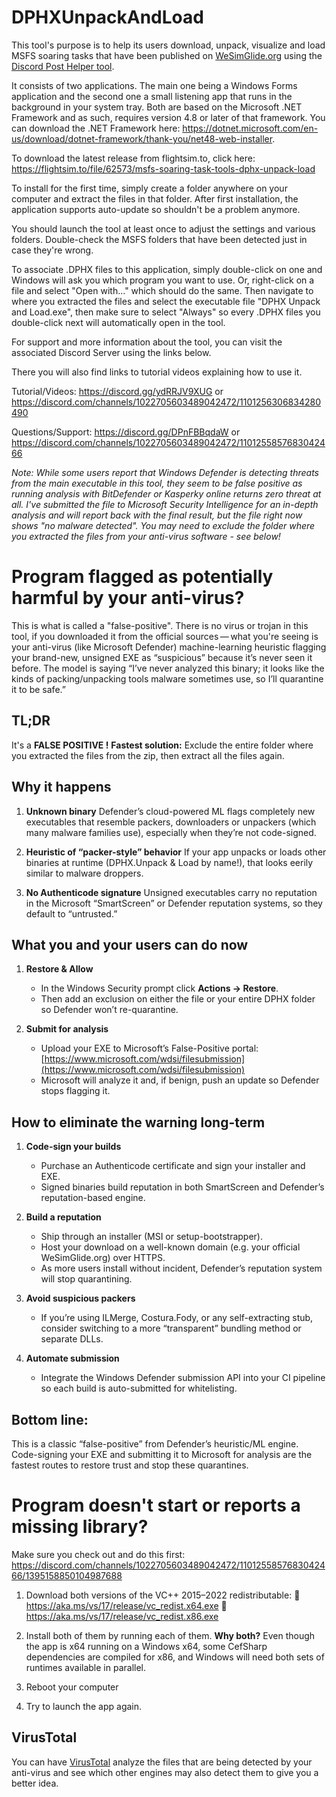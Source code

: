 # DPHXUnpackAndLoad
This tool's purpose is to help its users download, unpack, visualize and load MSFS soaring tasks that have been published on [WeSimGlide.org](https://wesimglide.org) using the [Discord Post Helper tool](https://github.com/siglr/DiscordPostHelper).

It consists of two applications. The main one being a Windows Forms application and the second one a small listening app that runs in the background in your system tray. Both are based on the Microsoft .NET Framework and as such, requires version 4.8 or later of that framework. You can download the .NET Framework here: https://dotnet.microsoft.com/en-us/download/dotnet-framework/thank-you/net48-web-installer.

To download the latest release from flightsim.to, click here: https://flightsim.to/file/62573/msfs-soaring-task-tools-dphx-unpack-load

To install for the first time, simply create a folder anywhere on your computer and extract the files in that folder. After first installation, the application supports auto-update so shouldn't be a problem anymore.

You should launch the tool at least once to adjust the settings and various folders. Double-check the MSFS folders that have been detected just in case they're wrong.

To associate .DPHX files to this application, simply double-click on one and Windows will ask you which program you want to use. Or, right-click on a file and select "Open with..." which should do the same. Then navigate to where you extracted the files and select the executable file "DPHX Unpack and Load.exe", then make sure to select "Always" so every .DPHX files you double-click next will automatically open in the tool.

For support and more information about the tool, you can visit the associated Discord Server using the links below.

There you will also find links to tutorial videos explaining how to use it.

Tutorial/Videos: https://discord.gg/ydRRJV9XUG or https://discord.com/channels/1022705603489042472/1101256306834280490

Questions/Support: https://discord.gg/DPnFBBqdaW or https://discord.com/channels/1022705603489042472/1101255857683042466

*Note: While some users report that Windows Defender is detecting threats from the main executable in this tool, they seem to be false positive as running analysis with BitDefender or Kasperky online returns zero threat at all. I've submitted the file to Microsoft Security Intelligence for an in-depth analysis and will report back with the final result, but the file right now shows "no malware detected".
You may need to exclude the folder where you extracted the files from your anti-virus software - see below!*

# Program flagged as potentially harmful by your anti-virus?
This is what is called a "false-positive". There is no virus or trojan in this tool, if you downloaded it from the official sources — what you're seeing is your anti-virus (like Microsoft Defender) machine-learning heuristic flagging your brand-new, unsigned EXE as “suspicious” because it’s never seen it before. The model is saying “I’ve never analyzed this binary; it looks like the kinds of packing/unpacking tools malware sometimes use, so I’ll quarantine it to be safe.”

## TL;DR
It's a **FALSE POSITIVE !**
**Fastest solution:** Exclude the entire folder where you extracted the files from the zip, then extract all the files again.

## Why it happens
1. **Unknown binary**
   Defender’s cloud-powered ML flags completely new executables that resemble packers, downloaders or unpackers (which many malware families use), especially when they’re not code-signed.

2. **Heuristic of “packer-style” behavior**
   If your app unpacks or loads other binaries at runtime (DPHX.Unpack & Load by name!), that looks eerily similar to malware droppers.

3. **No Authenticode signature**
   Unsigned executables carry no reputation in the Microsoft “SmartScreen” or Defender reputation systems, so they default to “untrusted.”

## What you and your users can do now
1. **Restore & Allow**
   * In the Windows Security prompt click **Actions → Restore**.
   * Then add an exclusion on either the file or your entire DPHX folder so Defender won’t re-quarantine.

2. **Submit for analysis**
   * Upload your EXE to Microsoft’s False-Positive portal:
     [https://www.microsoft.com/wdsi/filesubmission](https://www.microsoft.com/wdsi/filesubmission)
   * Microsoft will analyze it and, if benign, push an update so Defender stops flagging it.

## How to eliminate the warning long-term
1. **Code-sign your builds**
   * Purchase an Authenticode certificate and sign your installer and EXE.
   * Signed binaries build reputation in both SmartScreen and Defender’s reputation-based engine.

2. **Build a reputation**
   * Ship through an installer (MSI or setup-bootstrapper).
   * Host your download on a well-known domain (e.g. your official WeSimGlide.org) over HTTPS.
   * As more users install without incident, Defender’s reputation system will stop quarantining.

3. **Avoid suspicious packers**
   * If you’re using ILMerge, Costura.Fody, or any self-extracting stub, consider switching to a more “transparent” bundling method or separate DLLs.

4. **Automate submission**
   * Integrate the Windows Defender submission API into your CI pipeline so each build is auto-submitted for whitelisting.

## Bottom line:
This is a classic “false-positive” from Defender’s heuristic/ML engine. Code-signing your EXE and submitting it to Microsoft for analysis are the fastest routes to restore trust and stop these quarantines.

# Program doesn't start or reports a missing library?

Make sure you check out and do this first: https://discord.com/channels/1022705603489042472/1101255857683042466/1395158850104987688

1. Download both versions of the VC++ 2015–2022 redistributable:
:link: https://aka.ms/vs/17/release/vc_redist.x64.exe
:link: https://aka.ms/vs/17/release/vc_redist.x86.exe

2. Install both of them by running each of them.
**Why both?** Even though the app is x64 running on a Windows x64, some CefSharp dependencies are compiled for x86, and Windows will need both sets of runtimes available in parallel.

3. Reboot your computer

4. Try to launch the app again.

## VirusTotal
You can have [VirusTotal](https://www.virustotal.com/) analyze the files that are being detected by your anti-virus and see which other engines may also detect them to give you a better idea.
